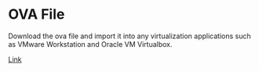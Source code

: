 # OVA File

Download the ova file and import it into any virtualization applications such as VMware Workstation and Oracle VM Virtualbox.


[Link](https://t.me/c/1501425852/15338)